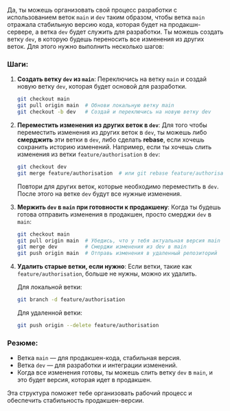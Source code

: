 Да, ты можешь организовать свой процесс разработки с использованием веток `main` и `dev` таким образом, чтобы ветка `main` отражала стабильную версию кода, которая будет на продакшн-сервере, а ветка `dev` будет служить для разработки. Ты можешь создать ветку `dev`, в которую будешь переносить все изменения из других веток. Для этого нужно выполнить несколько шагов:

### Шаги:

1. **Создать ветку `dev` из `main`**: Переключись на ветку `main` и создай новую ветку `dev`, которая будет основой для разработки.
    
    ```sh
    git checkout main
    git pull origin main  # Обнови локальную ветку main
    git checkout -b dev   # Создай и переключись на новую ветку dev
    ```
    
2. **Переместить изменения из других веток в `dev`**: Для того чтобы переместить изменения из других веток в `dev`, ты можешь либо **смерджить** эти ветки в `dev`, либо сделать **rebase**, если хочешь сохранить историю изменений. Например, если ты хочешь слить изменения из ветки `feature/authorisation` в `dev`:
    
    ```sh
    git checkout dev
    git merge feature/authorisation  # или git rebase feature/authorisation
    ```
    
    Повтори для других веток, которые необходимо переместить в `dev`. После этого на ветке `dev` будут все нужные изменения.
    
3. **Мержить `dev` в `main` при готовности к продакшену**: Когда ты будешь готова отправить изменения в продакшен, просто смерджи `dev` в `main`:
    
    ```sh
    git checkout main
    git pull origin main  # Убедись, что у тебя актуальная версия main
    git merge dev         # Смерджи изменения из dev в main
    git push origin main  # Отправь изменения в удаленный репозиторий
    ```
    
4. **Удалить старые ветки, если нужно**: Если ветки, такие как `feature/authorisation`, больше не нужны, можно их удалить.
    
    Для локальной ветки:
    
    ```sh
    git branch -d feature/authorisation
    ```
    
    Для удаленной ветки:
    
    ```sh
    git push origin --delete feature/authorisation
    ```
    

### Резюме:

- Ветка `main` — для продакшен-кода, стабильная версия.
- Ветка `dev` — для разработки и интеграции изменений.
- Когда все изменения готовы, ты можешь слить ветку `dev` в `main`, и это будет версия, которая идет в продакшен.

Эта структура поможет тебе организовать рабочий процесс и обеспечить стабильность продакшен-версии.